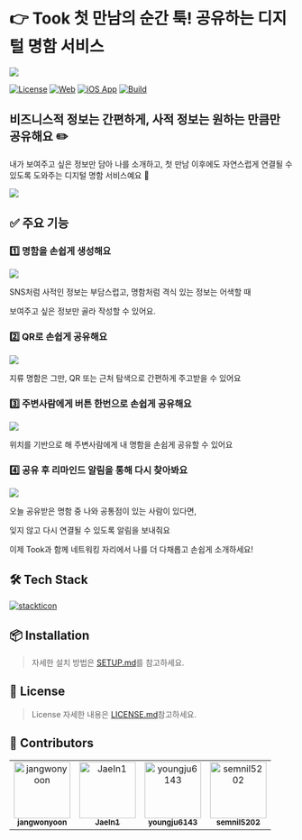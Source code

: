 # 👉 Took 첫 만남의 순간 툭! 공유하는 디지털 명함 서비스

![](./docs//public//logo.png)

[![License](https://img.shields.io/badge/license-All%20Rights%20Reserved-red)](https://github.com/depromeet/Took-FE/blob/main/LICENSE) [![Web](https://img.shields.io/badge/Web-even--took.com-green?logo=google-chrome&logoColor=white)](https://www.even-took.com) [![iOS App](https://img.shields.io/badge/iOS-App_Store-blue?logo=apple)](https://apps.apple.com/kr/app/took-%EC%B2%AB-%EB%A7%8C%EB%82%A8%EC%9D%98-%EC%88%9C%EA%B0%84-%ED%88%AD-%EA%B3%B5%EC%9C%A0%ED%95%98%EB%8A%94-%EB%AA%85%ED%95%A8/id6744634754) [![Build](https://img.shields.io/github/actions/workflow/status/depromeet/Took-FE/deploy-target.yml?branch=main)](https://github.com/depromeet/Took-FE/actions/workflows/deploy-target.yml)

## 비즈니스적 정보는 간편하게, 사적 정보는 원하는 만큼만 공유해요 ✏️

내가 보여주고 싶은 정보만 담아 나를 소개하고, 첫 만남 이후에도 자연스럽게 연결될 수 있도록 도와주는 디지털 명함 서비스예요 🔗

![](./docs/public/step0.png)

## ✅ 주요 기능

### 1️⃣ 명함을 손쉽게 생성해요

![](./docs/public/step1.png)

SNS처럼 사적인 정보는 부담스럽고, 명함처럼 격식 있는 정보는 어색할 때

보여주고 싶은 정보만 골라 작성할 수 있어요.

### 2️⃣ QR로 손쉽게 공유해요

![](./docs/public/step2.png)

지류 명함은 그만, QR 또는 근처 탐색으로 간편하게 주고받을 수 있어요

### 3️⃣ 주변사람에게 버튼 한번으로 손쉽게 공유해요

![](./docs/public/step3.png)

위치를 기반으로 해 주변사람에게 내 명함을 손쉽게 공유할 수 있어요

### 4️⃣ 공유 후 리마인드 알림을 통해 다시 찾아봐요

![](./docs/public/step4.png)

오늘 공유받은 명함 중 나와 공통점이 있는 사람이 있다면,

잊지 않고 다시 연결될 수 있도록 알림을 보내줘요

이제 Took과 함께 네트워킹 자리에서 나를 더 다채롭고 손쉽게 소개하세요!

## 🛠 Tech Stack

[![stackticon](https://firebasestorage.googleapis.com/v0/b/stackticon-81399.appspot.com/o/images%2F1746165959458?alt=media&token=88424e1e-6992-4f93-a3b4-cca7e2756754)](https://github.com/msdio/stackticon)

## 📦 Installation

> 자세한 설치 방법은 [SETUP.md](./docs/SETUP.md)를 참고하세요.

## 🪪 License

> License 자세한 내용은 [LICENSE.md](docs/LICENSE.md)참고하세요.

## 🎉 Contributors

<table>
  <tr>
    <td align="center">
      <a href="https://github.com/jangwonyoon">
        <img src="https://github.com/jangwonyoon.png" width="100px;" alt="jangwonyoon"/>
        <br />
        <sub><b>jangwonyoon</b></sub>
      </a>
    </td>
    <td align="center">
      <a href="https://github.com/JaeIn1">
        <img src="https://github.com/JaeIn1.png" width="100px;" alt="JaeIn1"/>
        <br />
        <sub><b>JaeIn1</b></sub>
      </a>
    </td>
    <td align="center">
      <a href="https://github.com/youngju6143">
        <img src="https://github.com/youngju6143.png" width="100px;" alt="youngju6143"/>
        <br />
        <sub><b>youngju6143</b></sub>
      </a>
    </td>
    <td align="center">
      <a href="https://github.com/semnil5202">
        <img src="https://github.com/semnil5202.png" width="100px;" alt="semnil5202"/>
        <br />
        <sub><b>semnil5202</b></sub>
      </a>
    </td>
  </tr>
</table>
